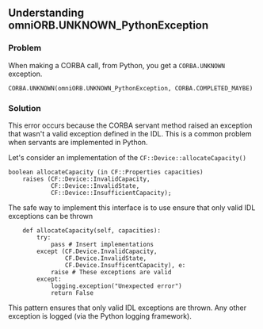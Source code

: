 Understanding omniORB.UNKNOWN\_PythonException
----------------------------------------------

### Problem

When making a CORBA call, from Python, you get a `CORBA.UNKNOWN`
exception.

    CORBA.UNKNOWN(omniORB.UNKNOWN_PythonException, CORBA.COMPLETED_MAYBE)

### Solution

This error occurs because the CORBA servant method raised an exception
that wasn't a valid exception defined in the IDL. This is a common
problem when servants are implemented in Python.

Let's consider an implementation of the `CF::Device::allocateCapacity()`

~~~~ {.idl}
boolean allocateCapacity (in CF::Properties capacities)
    raises (CF::Device::InvalidCapacity,
            CF::Device::InvalidState,
            CF::Device::InsufficientCapacity);
~~~~

The safe way to implement this interface is to use ensure that only
valid IDL exceptions can be thrown

~~~~ {.python .numberLines}
    def allocateCapacity(self, capacities):
        try:
            pass # Insert implementations
        except (CF.Device.InvalidCapacity,
                CF.Device.InvalidState,
                CF.Device.InsufficentCapacity), e:
            raise # These exceptions are valid
        except:
            logging.exception("Unexpected error")
            return False
~~~~

This pattern ensures that only valid IDL exceptions are thrown. Any
other exception is logged (via the Python logging framework).
